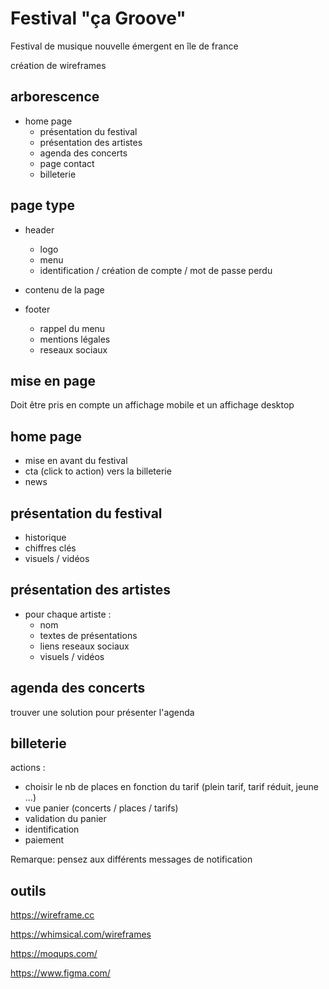 # Festival "ça Groove"

Festival de musique nouvelle émergent en île de france

création de wireframes

## arborescence

- home page
	- présentation du festival
	- présentation des artistes
	- agenda des concerts
	- page contact
	- billeterie
	

## page type

- header
	- logo
	- menu
	- identification / création de compte / mot de passe perdu
	
- contenu de la page
- footer
	- rappel du menu
	- mentions légales
	- reseaux sociaux

## mise en page

Doit être pris en compte un affichage mobile et un affichage desktop

## home page

- mise en avant du festival
- cta (click to action) vers la billeterie
- news

## présentation du festival 

- historique
- chiffres clés
- visuels / vidéos

## présentation des artistes

- pour chaque artiste :
	- nom
	- textes de présentations
	- liens reseaux sociaux
	- visuels / vidéos

	
## agenda des concerts

trouver une solution pour présenter l'agenda

## billeterie

actions :

- choisir le nb de places en fonction du tarif (plein tarif, tarif réduit, jeune ...)
- vue panier (concerts / places / tarifs)
- validation du panier	
- identification
- paiement

Remarque: pensez aux différents messages de notification

## outils

https://wireframe.cc

https://whimsical.com/wireframes

https://moqups.com/

https://www.figma.com/



